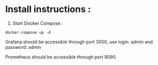 # Install instructions :

1. Start Docker Compose :

```
docker-compose up -d
```

Grafana should be accessible through port 3000, use login: admin and password: admin

Prometheus should be accessible through port 9090.